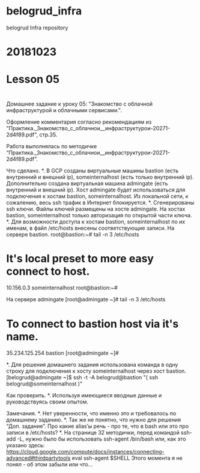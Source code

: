 # belogrud_infra
belogrud Infra repository

# 20181023
# Lesson 05
# 
Домашнее задание к уроку 05: "Знакомство с облачной инфраструктурой и облачными сервисами.".

Оформление комментария согласно рекомендациям из "Практика._Знакомство_с_облачнои__инфраструктурои-20271-2d4f89.pdf", стр.35.

Работа выполнялась по методичке “Практика._Знакомство_с_облачнои__инфраструктурои-20271-2d4f89.pdf”.

Что сделано.
*. В GCP созданы виртуальные машины bastion (есть внутренний и внешний ip), someinternalhost (есть только внутренний ip). Дополнительно создана виртуальная машина admingate (есть внутренний и внешний ip). Хост admingate будет использоваться для подключения к хостам bastion, someinternalhost. Из локальной сети, к сожалению, весь ssh трафик в Интернет блокируется.
*. Сгенерированы ssh ключи. Файлы ключей размещены на хосте admingate. На хостах bastion, someinternalhost только авторизация по открытой части ключа.
*. Для возможности доступа к хостам bastion, someinternalhost по их именам, в файл /etc/hosts внесены соответствующие записи.
На сервере bastion.
root@bastion:~# tail -n 3 /etc/hosts

# It's local preset to more easy connect to host.
10.156.0.3 someinternalhost
root@bastion:~#

На сервере admingate
[root@admingate ~]# tail -n 3 /etc/hosts

# To connect to bastion host via it's name.
35.234.125.254 bastion
[root@admingate ~]#

*. Для решения домашнего задания использована команда в одну строку для подключения к хосту someinternalhost через хост bastion.
[belogrud@admingate ~]$ ssh -t -A belogrud@bastion "( ssh belogrud@someinternalhost )"

Как проверить.
*. Используя имеющиеся вводные данные и руководствуясь своим опытом.

Замечания.
*. Нет уверенности, что именно это и требовалось по домашнему заданию.
*. Так же не понятно, что нужно для решения “Доп. задание”. Про какие alias’ы речь - про те, что в bash или это про записи в /etc/hosts?
*. На странице 32 методички, перед командой ssh-add -L, нужно было бы использовать ssh-agent /bin/bash или, как это указано здесь:
https://cloud.google.com/compute/docs/instances/connecting-advanced#thirdpartytools
eval ssh-agent $SHELL
Этого момента я не понял - об этом забыли или что...

